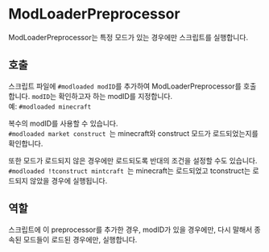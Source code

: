 # ModLoaderPreprocessor

ModLoaderPreprocessor는 특정 모드가 있는 경우에만 스크립트를 실행합니다.

## 호출

스크립트 파일에 `#modloaded modID`를 추가하여 ModLoaderPreprocessor를 호출합니다. `modID`는 확인하고자 하는 modID를 지정합니다.   
예: `#modloaded minecraft `

복수의 modID를 사용할 수 있습니다.   
`#modloaded market construct `는 minecraft와 construct 모드가 로드되었는지를 확인합니다.

또한 모드가 로드되지 않은 경우에만 로드되도록 반대의 조건을 설정할 수도 있습니다. `#modloaded !tconstruct mintcraft `는 minecraft는 로드되었고 tconstruct는 로드되지 않았을 경우에 실행됩니다.

## 역할

스크립트에 이 preprocessor를 추가한 경우, modID가 있을 경우에만, 다시 말해서 종속된 모드들이 로드된 경우에만, 실행합니다.